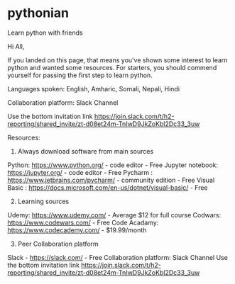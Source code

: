 # pythonian
Learn python with friends

Hi All,

If you landed on this page, that means you've shown some interest to learn python and wanted some resources. For starters, you should commend yourself for passing the first step to learn python. 

Languages spoken: English, Amharic, Somali, Nepali, Hindi


Collaboration platform: Slack Channel 


Use the bottom invitation link
https://join.slack.com/t/h2-reporting/shared_invite/zt-d08et24m-TnIwD9JkZoKbl2Dc33_3uw

Resources: 
1. Always download software from main sources

  Python: https://www.python.org/  - code editor  - Free
  Jupyter notebook: https://jupyter.org/ - code editor  - Free
  Pycharm : https://www.jetbrains.com/pycharm/ -  community edition - Free
  Visual Basic : https://docs.microsoft.com/en-us/dotnet/visual-basic/ - Free
  
  
  
2. Learning sources

  Udemy: https://www.udemy.com/ - Average $12 for full course
  Codwars: https://www.codewars.com/   - Free
  Code Acadamy: https://www.codecademy.com/ - $19.99/month 
  
  
3. Peer Collaboration platform 

  Slack - https://slack.com/ - Free
  Collaboration platform: Slack Channel 
  Use the bottom invitation link
  https://join.slack.com/t/h2-reporting/shared_invite/zt-d08et24m-TnIwD9JkZoKbl2Dc33_3uw
  
